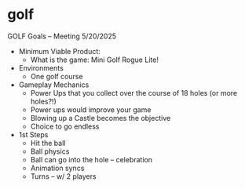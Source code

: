 # golf
GOLF Goals – Meeting 5/20/2025
  - Minimum Viable Product:
      - What is the game: Mini Golf Rogue Lite!
  - Environments
      - One golf course
  - Gameplay Mechanics
      - Power Ups that you collect over the course of 18 holes (or more holes?!)
      - Power ups would improve your game
      - Blowing up a Castle becomes the objective
      - Choice to go endless
  - 1st  Steps
      - Hit the ball
      - Ball physics
      - Ball can go into the hole – celebration
      - Animation syncs
      - Turns – w/ 2 players
